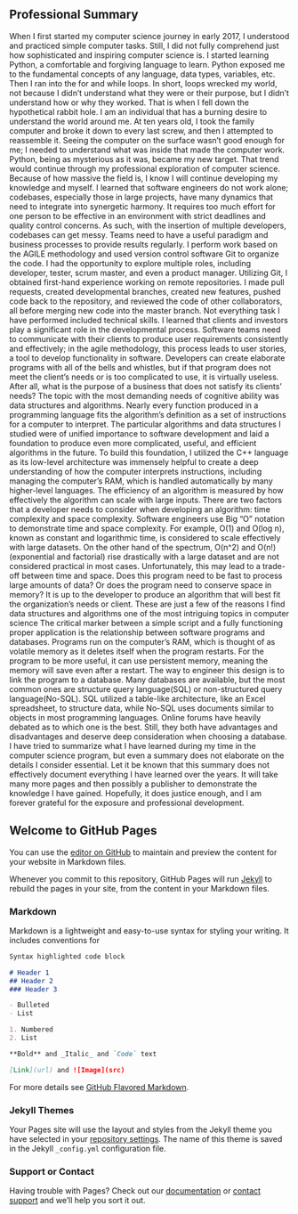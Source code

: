 ## Professional Summary

When I first started my computer science journey in early 2017, I understood and practiced simple computer tasks. Still, I did not fully comprehend just how sophisticated and inspiring computer science is. I started learning Python, a comfortable and forgiving language to learn. Python exposed me to the fundamental concepts of any language, data types, variables, etc. Then I ran into the for and while loops. In short, loops wrecked my world, not because I didn’t understand what they were or their purpose, but I didn’t understand how or why they worked. That is when I fell down the hypothetical rabbit hole. I am an individual that has a burning desire to understand the world around me. At ten years old, I took the family computer and broke it down to every last screw, and then I attempted to reassemble it. Seeing the computer on the surface wasn’t good enough for me; I needed to understand what was inside that made the computer work. Python, being as mysterious as it was, became my new target. That trend would continue through my professional exploration of computer science. Because of how massive the field is, I know I will continue developing my knowledge and myself.
	I learned that software engineers do not work alone; codebases, especially those in large projects, have many dynamics that need to integrate into synergetic harmony. It requires too much effort for one person to be effective in an environment with strict deadlines and quality control concerns. As such, with the insertion of multiple developers, codebases can get messy. Teams need to have a useful paradigm and business processes to provide results regularly. I perform work based on the AGILE methodology and used version control software Git to organize the code. I had the opportunity to explore multiple roles, including developer, tester, scrum master, and even a product manager. Utilizing Git, I obtained first-hand experience working on remote repositories. I made pull requests, created developmental branches, created new features, pushed code back to the repository, and reviewed the code of other collaborators, all before merging new code into the master branch.
	Not everything task I have performed included technical skills. I learned that clients and investors play a significant role in the developmental process. Software teams need to communicate with their clients to produce user requirements consistently and effectively; in the agile methodology, this process leads to user stories, a tool to develop functionality in software. Developers can create elaborate programs with all of the bells and whistles, but if that program does not meet the client’s needs or is too complicated to use, it is virtually useless. After all, what is the purpose of a business that does not satisfy its clients’ needs? 
	The topic with the most demanding needs of cognitive ability was data structures and algorithms. Nearly every function produced in a programming language fits the algorithm’s definition as a set of instructions for a computer to interpret. The particular algorithms and data structures I studied were of unified importance to software development and laid a foundation to produce even more complicated, useful, and efficient algorithms in the future. To build this foundation, I utilized the C++ language as its low-level architecture was immensely helpful to create a deep understanding of how the computer interprets instructions, including managing the computer’s RAM, which is handled automatically by many higher-level languages. 
The efficiency of an algorithm is measured by how effectively the algorithm can scale with large inputs. There are two factors that a developer needs to consider when developing an algorithm: time complexity and space complexity.  Software engineers use Big “O” notation to demonstrate time and space complexity. For example, O(1) and O(log n), known as constant and logarithmic time, is considered to scale effectively with large datasets. On the other hand of the spectrum, O(n^2) and O(n!) (exponential and factorial) rise drastically with a large dataset and are not considered practical in most cases. Unfortunately, this may lead to a trade-off between time and space. Does this program need to be fast to process large amounts of data? Or does the program need to conserve space in memory? It is up to the developer to produce an algorithm that will best fit the organization’s needs or client. These are just a few of the reasons I find data structures and algorithms one of the most intriguing topics in computer science
The critical marker between a simple script and a fully functioning proper application is the relationship between software programs and databases. Programs run on the computer’s RAM, which is thought of as volatile memory as it deletes itself when the program restarts. For the program to be more useful, it can use persistent memory, meaning the memory will save even after a restart. The way to engineer this design is to link the program to a database. Many databases are available, but the most common ones are structure query language(SQL) or non-structured query language(No-SQL). SQL utilized a table-like architecture, like an Excel spreadsheet, to structure data, while No-SQL uses documents similar to objects in most programming languages. Online forums have heavily debated as to which one is the best. Still, they both have advantages and disadvantages and deserve deep consideration when choosing a database.
I have tried to summarize what I have learned during my time in the computer science program, but even a summary does not elaborate on the details I consider essential. Let it be known that this summary does not effectively document everything I have learned over the years. It will take many more pages and then possibly a publisher to demonstrate the knowledge I have gained. Hopefully, it does justice enough, and I am forever grateful for the exposure and professional development.

## Welcome to GitHub Pages

You can use the [editor on GitHub](https://github.com/Lucci-k/lucci-k.github.io/edit/main/index.md) to maintain and preview the content for your website in Markdown files.

Whenever you commit to this repository, GitHub Pages will run [Jekyll](https://jekyllrb.com/) to rebuild the pages in your site, from the content in your Markdown files.

### Markdown

Markdown is a lightweight and easy-to-use syntax for styling your writing. It includes conventions for

```markdown
Syntax highlighted code block

# Header 1
## Header 2
### Header 3

- Bulleted
- List

1. Numbered
2. List

**Bold** and _Italic_ and `Code` text

[Link](url) and ![Image](src)
```

For more details see [GitHub Flavored Markdown](https://guides.github.com/features/mastering-markdown/).

### Jekyll Themes

Your Pages site will use the layout and styles from the Jekyll theme you have selected in your [repository settings](https://github.com/Lucci-k/lucci-k.github.io/settings). The name of this theme is saved in the Jekyll `_config.yml` configuration file.

### Support or Contact

Having trouble with Pages? Check out our [documentation](https://docs.github.com/categories/github-pages-basics/) or [contact support](https://github.com/contact) and we’ll help you sort it out.
